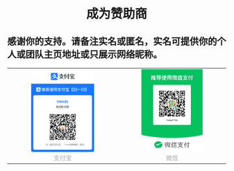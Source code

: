 

<h1 align="center" style="margin:0;">成为赞助商</h1>

<script setup>
import Author from '@theme/components/Author.vue'
import AuthorGrop from '@theme/components/AuthorGrop.vue'
</script>

<AuthorGrop>
  <Author />
</AuthorGrop>

## 感谢你的支持。请备注实名或匿名，实名可提供你的个人或团队主页地址或只展示网络昵称。

<table rules="none" align="center">
	<tr>
		<td>
			<center>
				<img src="../../public/trends.jpg" width="60%" />
				<br/>
				<font color="AAAAAA">支付宝</font>
			</center>
		</td>
		<td>
			<center>
				<img src="../../public/wx.jpg" width="60%" />
				<br/>
				<font color="AAAAAA">微信</font>
			</center>
		</td>
	</tr>
</table>
